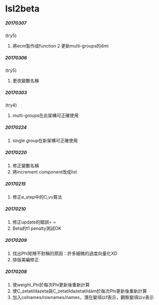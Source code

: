 # lsl2beta


##### 20170307
(try5)</p>
1. 將ecm製作成function
2  更新multi-groups的dml


##### 20170306
(try5)</p>
1. 更改變數名稱


##### 20170303
(try4)</p>
1. multi-groups在此架構可正確使用


##### 20170224
1. single group在新架構可正確使用


##### 20170220
1. 修正變數名稱
2. 將increment component改成list


##### 20170215
1. 修正e_step中的C_vv算法


##### 20170210
1. 修正update的錯誤= =
2. Beta的t1 penalty測試OK


##### 20170209
1. 找出Phi矩陣不對稱的原因：許多細微的過度向量化XD
2. 排版美編修正

##### 20170208
1. 使weight_Phi於每次Phi更新後重新計算
2. 使C_zetatildazeta與C_zetatildazetatildam於每次Phi更新後重新計算
3. 加入colnames/rownames/names，潛在變項以f表示，觀察變項以v表示
